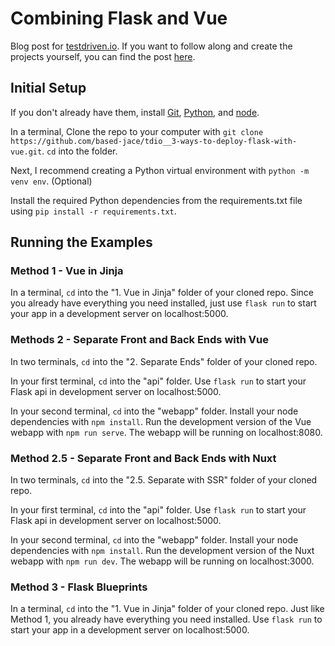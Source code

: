 # Combining Flask and Vue
Blog post for [testdriven.io](https://testdriven.io/). If you want to follow along and create the projects yourself, you can find the post [here](https://testdriven.io/blog/combine-flask-vue/).

## Initial Setup
If you don't already have them, install [Git](https://git-scm.com/downloads), [Python](https://www.python.org/downloads/), and [node](https://nodejs.org/en/download/).

In a terminal, Clone the repo to your computer with `git clone https://github.com/based-jace/tdio__3-ways-to-deploy-flask-with-vue.git`. `cd` into the folder. 

Next, I recommend creating a Python virtual environment with `python -m venv env`. (Optional)

Install the required Python dependencies from the requirements.txt file using `pip install -r requirements.txt`.

## Running the Examples

### Method 1 - Vue in Jinja
In a terminal, `cd` into the "1. Vue in Jinja" folder of your cloned repo. Since you already have everything you need installed, just use `flask run` to start your app in a development server on localhost:5000.

### Methods 2 - Separate Front and Back Ends with Vue
In two terminals, `cd` into the "2. Separate Ends" folder of your cloned repo.

In your first terminal, `cd` into the "api" folder. Use `flask run` to start your Flask api in development server on localhost:5000.

In your second terminal, `cd` into the "webapp" folder. Install your node dependencies with `npm install`. Run the development version of the Vue webapp with `npm run serve`. The webapp will be running on localhost:8080.

### Method 2.5 - Separate Front and Back Ends with Nuxt
In two terminals, `cd` into the "2.5. Separate with SSR" folder of your cloned repo.

In your first terminal, `cd` into the "api" folder. Use `flask run` to start your Flask api in development server on localhost:5000.

In your second terminal, `cd` into the "webapp" folder. Install your node dependencies with `npm install`. Run the development version of the Nuxt webapp with `npm run dev`. The webapp will be running on localhost:3000.

### Method 3 - Flask Blueprints
In a terminal, `cd` into the "1. Vue in Jinja" folder of your cloned repo. Just like Method 1, you already have everything you need installed. Use `flask run` to start your app in a development server on localhost:5000.
